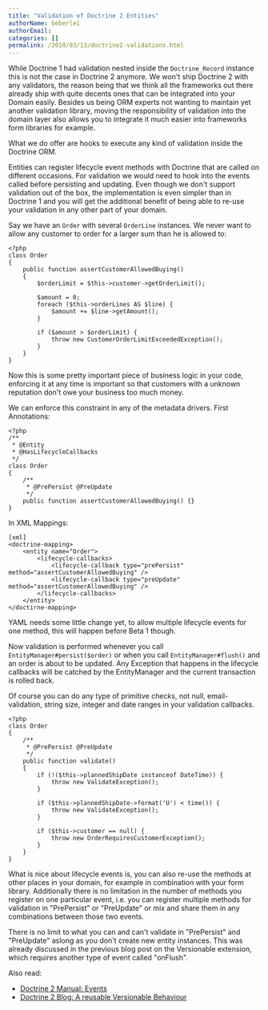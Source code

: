 ```yaml
---
title: "Validation of Doctrine 2 Entities"
authorName: beberlei
authorEmail:
categories: []
permalink: /2010/03/13/doctrine2-validations.html
---
```

While Doctrine 1 had validation nested inside the `Doctrine_Record`
instance this is not the case in Doctrine 2 anymore. We won't ship
Doctrine 2 with any validators, the reason being that we think all the
frameworks out there already ship with quite decents ones that can be
integrated into your Domain easily. Besides us being ORM experts not
wanting to maintain yet another validation library, moving the
responsibility of validation into the domain layer also allows you to
integrate it much easier into frameworks form libraries for example.

What we do offer are hooks to execute any kind of validation inside the
Doctrine ORM.

Entities can register lifecycle event methods with Doctrine that are
called on different occasions. For validation we would need to hook into
the events called before persisting and updating. Even though we don't
support validation out of the box, the implementation is even simpler
than in Doctrine 1 and you will get the additional benefit of being able
to re-use your validation in any other part of your domain.

Say we have an `Order` with several `OrderLine` instances. We never want
to allow any customer to order for a larger sum than he is allowed to:

~~~~ {.sourceCode .php}
<?php
class Order
{
    public function assertCustomerAllowedBuying()
    {
        $orderLimit = $this->customer->getOrderLimit();

        $amount = 0;
        foreach ($this->orderLines AS $line) {
            $amount += $line->getAmount();
        }

        if ($amount > $orderLimit) {
            throw new CustomerOrderLimitExceededException();
        }
    }
}
~~~~

Now this is some pretty important piece of business logic in your code,
enforcing it at any time is important so that customers with a unknown
reputation don't owe your business too much money.

We can enforce this constraint in any of the metadata drivers. First
Annotations:

~~~~ {.sourceCode .php}
<?php
/**
 * @Entity
 * @HasLifecycleCallbacks
 */
class Order
{
    /**
     * @PrePersist @PreUpdate
     */
    public function assertCustomerAllowedBuying() {}
}
~~~~

In XML Mappings:

    [xml]
    <doctrine-mapping>
        <entity name="Order">
            <lifecycle-callbacks>
                <lifecycle-callback type="prePersist" method="assertCustomerAllowedBuying" />
                <lifecycle-callback type="preUpdate" method="assertCustomerAllowedBuying" />
            </lifecycle-callbacks>
        </entity>
    </doctirne-mapping>

YAML needs some little change yet, to allow multiple lifecycle events
for one method, this will happen before Beta 1 though.

Now validation is performed whenever you call
`EntityManager#persist($order)` or when you call `EntityManager#flush()`
and an order is about to be updated. Any Exception that happens in the
lifecycle callbacks will be catched by the EntityManager and the current
transaction is rolled back.

Of course you can do any type of primitive checks, not null,
email-validation, string size, integer and date ranges in your
validation callbacks.

~~~~ {.sourceCode .php}
<?php
class Order
{
    /**
     * @PrePersist @PreUpdate
     */
    public function validate()
    {
        if (!($this->plannedShipDate instanceof DateTime)) {
            throw new ValidateException();
        }

        if ($this->plannedShipDate->format('U') < time()) {
            throw new ValidateException();
        }

        if ($this->customer == null) {
            throw new OrderRequiresCustomerException();
        }
    }
}
~~~~

What is nice about lifecycle events is, you can also re-use the methods
at other places in your domain, for example in combination with your
form library. Additionally there is no limitation in the number of
methods you register on one particular event, i.e. you can register
multiple methods for validation in "PrePersist" or "PreUpdate" or mix
and share them in any combinations between those two events.

There is no limit to what you can and can't validate in "PrePersist" and
"PreUpdate" aslong as you don't create new entity instances. This was
already discussed in the previous blog post on the Versionable
extension, which requires another type of event called "onFlush".

Also read:

-   [Doctrine 2 Manual:
    Events](https://www.doctrine-project.org/projects/doctrine-orm/en/current/reference/events.html#lifecycle-events)
-   [Doctrine 2 Blog: A reusable Versionable
    Behaviour](https://www.doctrine-project.org/2010/02/24/doctrine2-versionable.html)

